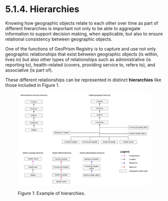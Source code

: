 # 5.1.4. Hierarchies

Knowing how geographic objects relate to each other over time as part of different hierarchies is important not only to be able to aggregate information to support decision making, when applicable, but also to ensure relational consistency between geographic objects.

One of the functions of GeoPrism Registry is to capture and use not only geographic relationships that exist between geographic objects (is within, lives in) but also other types of relationships such as administrative (is reporting to), health-related (covers, providing service to, refers to), and associative (is part of).

These different relationships can be represented in distinct **hierarchies** like those included in Figure 1.

<figure><img src="../../../../.gitbook/assets/Screenshot 2022-11-01 141427.jpg" alt=""><figcaption><p>Figure 1: Example of hierarchies.</p></figcaption></figure>
